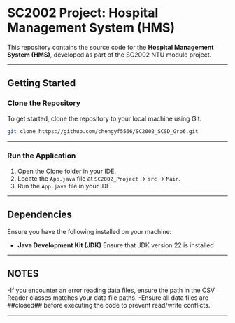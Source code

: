 # SC2002 Project: Hospital Management System (HMS)

This repository contains the source code for the **Hospital Management System (HMS)**, developed as part of the SC2002 NTU module project.

---

## **Getting Started**

### **Clone the Repository**
To get started, clone the repository to your local machine using Git.

```bash
git clone https://github.com/chengyf5566/SC2002_SCSD_Grp6.git
```

---

### **Run the Application**
1. Open the Clone folder in your IDE.
2. Locate the `App.java` file at `SC2002_Project` -> `src` -> `Main`.
3. Run the `App.java` file in your IDE.

---

## **Dependencies**
Ensure you have the following installed on your machine:
- **Java Development Kit (JDK)** Ensure that JDK version 22 is installed

---

## **NOTES**
-If you encounter an error reading data files, ensure the path in the CSV Reader classes matches your data file paths.
-Ensure all data files are ##closed## before executing the code to prevent read/write conflicts.

---

